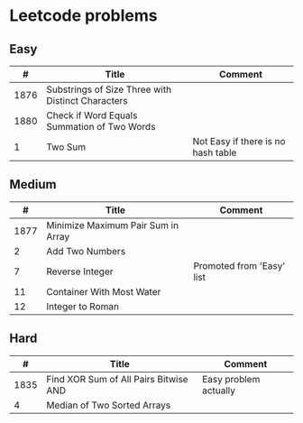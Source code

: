 # Leetcode problems

## Easy
|  #  | Title | Comment |
| --- | ----- | ------- |
| 1876| Substrings of Size Three with Distinct Characters||
| 1880| Check if Word Equals Summation of Two Words||
|    1| Two Sum | Not Easy if there is no hash table|

## Medium
|  #  | Title | Comment |
| --- | ----- | ------- |
| 1877| Minimize Maximum Pair Sum in Array||
|    2| Add Two Numbers||
|    7| Reverse Integer | Promoted from 'Easy' list |
|   11| Container With Most Water||
|   12| Integer to Roman||


## Hard
|  #  | Title | Comment |
| --- | ----- | ------- |
| 1835| Find XOR Sum of All Pairs Bitwise AND | Easy problem actually |
|    4| Median of Two Sorted Arrays||
